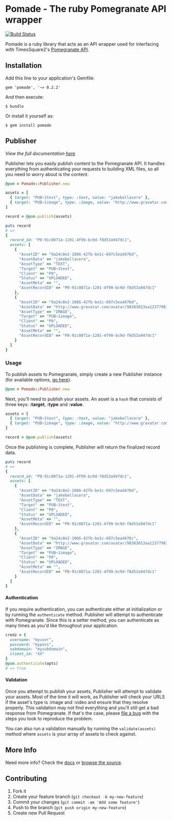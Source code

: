 # Pomade - The ruby Pomegranate API wrapper

[![Build Status](https://secure.travis-ci.org/jakebellacera/pomade.png)](http://travis-ci.org/jakebellacera/pomade)

Pomade is a ruby library that acts as an API wrapper used for interfacing with TimesSquare2's [Pomegranate API](http://api.timessquare2.com/pomegranate/).

## Installation

Add this line to your application's Gemfile:

    gem 'pomade', '~> 0.2.2'

And then execute:

    $ bundle

Or install it yourself as:

    $ gem install pomade

## Publisher

_View the full documentation [here](http://rdoc.info/github/jakebellacera/pomade/master/Pomade/Publisher)_

Publisher lets you easily publish content to the Pomegranate API. It handles everything from authenticating your requests to building XML files, so all you need to worry about is the content.

```ruby
@pom = Pomade::Publisher.new

assets = [
  { target: "PUB~1text", type: :text, value: "jakebellacera" },
  { target: "PUB~1image", type: :image, value: "http://www.gravatar.com/avatar/98363013aa1237798130bc0fd2c4159d.png" }
]

record = @pom.publish(assets)

puts record
# =>
{
  record_id: "P0-91c8071a-1201-4f99-bc9d-f8d53a947dc1",
  assets: [
    {
      "AssetID" => "9a24c8e2-1066-42fb-be1c-697c5ead476d",
      "AssetData" => "jakebellacera",
      "AssetType" => "TEXT",
      "Target" => "PUB~1text",
      "Client" => "P0",
      "Status" => "UPLOADED",
      "AssetMeta" => "",
      "AssetRecordID" => "P0-91c8071a-1201-4f99-bc9d-f8d53a947dc1"
    },
    {
      "AssetID" => "9a24c8e2-1066-42fb-be1c-697c5ead476d",
      "AssetData" => "http://www.gravatar.com/avatar/98363013aa1237798130bc0fd2c4159d.png",
      "AssetType" => "IMAGE",
      "Target" => "PUB~1image",
      "Client" => "P0",
      "Status" => "UPLOADED",
      "AssetMeta" => "",
      "AssetRecordID" => "P0-91c8071a-1201-4f99-bc9d-f8d53a947dc1"
    }
  ]
}
```

### Usage

To publish assets to Pomegranate, simply create a new Publisher instance (for available options, [go here](http://rdoc.info/github/jakebellacera/pomade/master/Pomade/Publisher:initialize)).

```ruby
@pom = Pomade::Publisher.new
```

Next, you'll need to publish your assets. An asset is a `hash` that consists of three keys: **:target**, **:type** and **:value**.

```ruby
assets = [
  { target: "PUB~1text", type: :text, value: "jakebellacera" },
  { target: "PUB~1image", type: :image, value: "http://www.gravatar.com/avatar/98363013aa1237798130bc0fd2c4159d.png" }
]

record = @pom.publish(assets)
```

Once the publishing is complete, Publisher will return the finalized record data.

```ruby
puts record
# =>
{
  record_id: "P0-91c8071a-1201-4f99-bc9d-f8d53a947dc1",
  assets: [
    {
      "AssetID" => "9a24c8e2-1066-42fb-be1c-697c5ead476d",
      "AssetData" => "jakebellacera",
      "AssetType" => "TEXT",
      "Target" => "PUB~1text",
      "Client" => "P0",
      "Status" => "UPLOADED",
      "AssetMeta" => "",
      "AssetRecordID" => "P0-91c8071a-1201-4f99-bc9d-f8d53a947dc1"
    },
    {
      "AssetID" => "9a24c8e2-1066-42fb-be1c-697c5ead476c",
      "AssetData" => "http://www.gravatar.com/avatar/98363013aa1237798130bc0fd2c4159d.png",
      "AssetType" => "IMAGE",
      "Target" => "PUB~1image",
      "Client" => "P0",
      "Status" => "UPLOADED",
      "AssetMeta" => "",
      "AssetRecordID" => "P0-91c8071a-1201-4f99-bc9d-f8d53a947dc1"
    }
  ]
}
```

#### Authentication

If you require authentication, you can authenticate either at initialization or by running the `authenticate` method. Publisher will attempt to authenticate with Pomegranate. Since this is a setter method, you can authenticate as many times as you'd like throughout your application.

```ruby
credz = {
  username: "myuser",
  password: "mypass",
  subdomain: "mysubdomain",
  client_id: "XX"
}
@pom.authenticate(opts)
# => true
```

#### Validation

Once you attempt to publish your assets, Publisher will attempt to validate your assets. Most of the time it will work, as Publisher will check your URLS if the asset's type is :image and :video and ensure that they resolve properly. This validation may not find everything and you'll still get a bad response from Pomegranate. If that's the case, please [file a bug](http://github.com/jakebellacera/pomade/issues) with the steps you took to reproduce the problem.

You can also run a validation manually by running the `validate(assets)` method where `assets` is your array of assets to check against.

## More Info

Need more info? Check the [docs](http://rdoc.info/github/jakebellacera/pomade/master/frames) or [browse the source](http://github.com/jakebellacera/pomade).

## Contributing

1. Fork it
2. Create your feature branch (`git checkout -b my-new-feature`)
3. Commit your changes (`git commit -am 'Add some feature'`)
4. Push to the branch (`git push origin my-new-feature`)
5. Create new Pull Request
